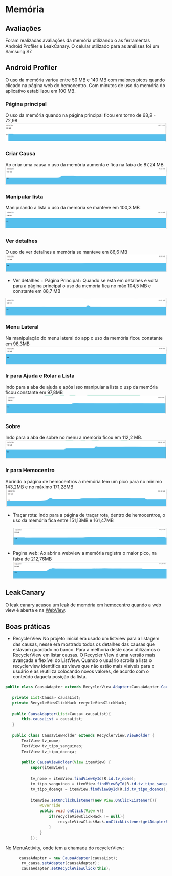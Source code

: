# Memória

## Avaliações

Foram realizadas avaliações da memória utilizando o as ferramentas Android Profiler e LeakCanary. O celular utilizado para as análises foi um Samsung S7.

## Android Profiler
O uso da memória variou entre 50 MB e 140 MB com maiores picos quando clicado na página web do hemocentro. Com minutos de uso da memória do aplicativo estabilizou em 100 MB.

### Página principal 
O uso da memória quando na página principal ficou em torno de 68,2 - 72,98 
![](https://github.com/rmso/linben/blob/master/imagensAnalise/pagPrincMemoria.PNG) 


### Criar Causa 
Ao criar uma causa o uso da memória aumenta e fica na faixa de 87,24 MB 
![](https://github.com/rmso/linben/blob/master/imagensAnalise/criarMemoria.PNG)


### Manipular lista
Manipulando a lista o uso da memória se manteve em 100,3 MB
![](https://github.com/rmso/linben/blob/master/imagensAnalise/listaMemoria.PNG)


### Ver detalhes
O uso de ver detalhes a memória se manteve em 86,6 MB
![](https://github.com/rmso/linben/blob/master/imagensAnalise/detalhesMemoria.PNG)

- Ver detalhes + Página Principal : Quando se está em detalhes e volta para a página principal o uso da memória fica no máx 104,5 MB e constante em 88,7 MB

![](https://github.com/rmso/linben/blob/master/imagensAnalise/detalhesPrincipalMemoria.PNG)

### Menu Lateral
Na manipulação do menu lateral do app o uso da memória ficou constante em 98,3MB 
![](https://github.com/rmso/linben/blob/master/imagensAnalise/menuLateralMemoria.PNG)

### Ir para Ajuda e Rolar a Lista
Indo para a aba de ajuda e após isso manipular a lista o usp da memória ficou constante em 97,8MB
![](https://github.com/rmso/linben/blob/master/imagensAnalise/ajudaElistaMemoria.PNG)

### Sobre 
Indo para a aba de sobre no menu a memória ficou em 112,2 MB.
![](https://github.com/rmso/linben/blob/master/imagensAnalise/sobreMemoria.PNG)

### Ir para Hemocentro
Abrindo a página de hemocentros a memória tem um pico para no minimo 143,2MB e no máximo 171,28MB  
![](https://github.com/rmso/linben/blob/master/imagensAnalise/hemocentroMemoria.PNG)

- Traçar rota: Indo para a página de traçar rota, dentro de hemocentros, o uso da memória fica entre 151,13MB e 161,47MB

  ![](https://github.com/rmso/linben/blob/master/imagensAnalise/tracarRotaMemoria.PNG)
- Pagina web: Ao abrir a webview a memória registra o maior pico, na faixa de 212,76MB
 ![](https://github.com/rmso/linben/blob/master/imagensAnalise/verSiteMemoria.PNG)
    
   


## LeakCanary

O leak canary acusou um leak de memória em [hemocentro](https://github.com/rmso/linben/blob/master/imagensAnalise/leakCanary.PNG) quando a web view é aberta e na [WebView](https://github.com/rmso/linben/blob/master/imagensAnalise/leakWebView.PNG). 


## Boas práticas 
- RecyclerView
No projeto inicial era usado um listview para a listagem das causas, nesse era mostrado todos os detalhes das causas que estavam guardado no banco. Para a melhoria deste caso utilizamos o RecyclerView em listar causas.
O Recycler View é uma versão mais avançada e flexível do ListView.  Quando o usuário scrolla a lista o recyclerview identifica as views que não estão mais visíveis para o usuário e as reutiliza colocando novos valores, de acordo com o conteúdo daquela posição da lista.

 ```java
 public class CausaAdapter extends RecyclerView.Adapter<CausaAdapter.CausaViewHolder>{

    private List<Causa> causaList;
    private RecycleViewClickHack recycleViewClickHack;

    public CausaAdapter(List<Causa> causaList){
        this.causaList = causaList;
    }

    public class CausaViewHolder extends RecyclerView.ViewHolder {
        TextView tv_nome;
        TextView tv_tipo_sanguineo;
        TextView tv_tipo_doença;

        public CausaViewHolder(View itemView) {
            super(itemView);

            tv_nome = itemView.findViewById(R.id.tv_nome);
            tv_tipo_sanguineo = itemView.findViewById(R.id.tv_tipo_sanguineo);
            tv_tipo_doença = itemView.findViewById(R.id.tv_tipo_doenca);

            itemView.setOnClickListener(new View.OnClickListener(){
                @Override
                public void onClick(View v){
                    if(recycleViewClickHack != null){
                        recycleViewClickHack.onClickListener(getAdapterPosition());
                    }
                }
            });

 
  ```
  No MenuActivity, onde tem a chamada do recyclerView:
 
 ```java 
       causaAdapter = new CausaAdapter(causaList);
        rv_causa.setAdapter(causaAdapter);
        causaAdapter.setRecycleViewClick(this);
   ``` 
